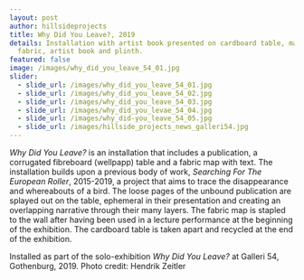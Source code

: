 ```yaml
---
layout: post
author: hillsideprojects
title: Why Did You Leave?, 2019
details: Installation with artist book presented on cardboard table, map on
  fabric, artist book and plinth.
featured: false
image: /images/why_did_you_leave_54_01.jpg
slider:
  - slide_url: /images/why_did_you_leave_54_01.jpg
  - slide_url: /images/why_did_you_leave_54_02.jpg
  - slide_url: /images/why_did_you_leave_54_03.jpg
  - slide_url: /images/why_did_you_levae_54_04.jpg
  - slide_url: /images/why_did-you_leave_54_05.jpg
  - slide_url: /images/hillside_projects_news_galleri54.jpg
---
```

*Why Did You Leave?* is an installation that includes a publication, a corrugated fibreboard (wellpapp) table and a fabric map with text. The installation builds upon a previous body of work, *Searching For The European Roller*, 2015-2019,  a project that aims to trace the disappearance and whereabouts of a bird. The loose pages of the unbound publication are splayed out on the table, ephemeral in their presentation and creating an overlapping narrative through their many layers. The fabric map is stapled to the wall after having been used in a lecture performance at the beginning of the exhibition. The cardboard table is taken apart and recycled at the end of the exhibition. 

Installed as part of the solo-exhibition *Why Did You Leave?* at Galleri 54, Gothenburg, 2019. Photo credit: Hendrik Zeitler
